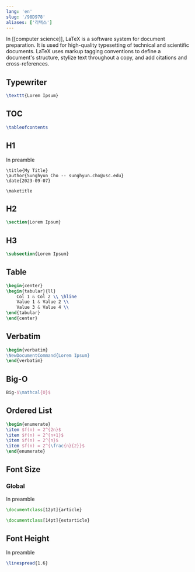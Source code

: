 ```yaml
---
lang: 'en'
slug: '/98D978'
aliases: ['라텍스']
---
```


In [[computer science]], LaTeX is a software system for document preparation. It is used for high-quality typesetting of technical and scientific documents. LaTeX uses markup tagging conventions to define a document's structure, stylize text throughout a copy, and add citations and cross-references.

## Typewriter

```tex
\texttt{Lorem Ipsum}
```

## TOC

```tex
\tableofcontents
```

## H1

In preamble

```
\title{My Title}
\author{Sunghyun Cho -- sunghyun.cho@usc.edu}
\date{2023-09-07}

\maketitle
```

## H2

```tex
\section{Lorem Ipsum}
```

## H3

```tex
\subsection{Lorem Ipsum}
```

## Table

```tex
\begin{center}
\begin{tabular}{ll}
    Col 1 & Col 2 \\ \hline
    Value 1 & Value 2 \\
    Value 3 & Value 4 \\
\end{tabular}
\end{center}
```

## Verbatim

```tex
\begin{verbatim}
\NewDocumentCommand{Lorem Ipsum}
\end{verbatim}
```

## Big-O

```tex
Big-$\mathcal{O}$
```

## Ordered List

```tex
\begin{enumerate}
\item $f(n) = 2^{2n}$
\item $f(n) = 2^{n+1}$
\item $f(n) = 2^{n}$
\item $f(n) = 2^{\frac{n}{2}}$
\end{enumerate}
```

## Font Size

### Global

In preamble

```tex
\documentclass[12pt]{article}
```

```tex
\documentclass[14pt]{extarticle}
```

## Font Height

In preamble

```tex
\linespread{1.6}
```
